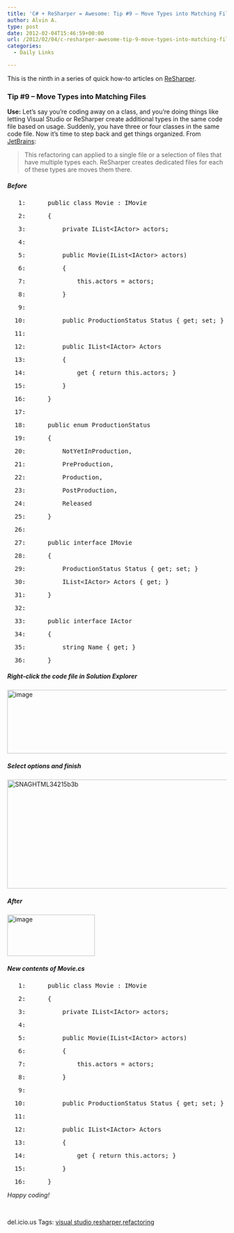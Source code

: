 ```yaml
---
title: 'C# + ReSharper = Awesome: Tip #9 – Move Types into Matching Files'
author: Alvin A.
type: post
date: 2012-02-04T15:46:59+00:00
url: /2012/02/04/c-resharper-awesome-tip-9-move-types-into-matching-files/
categories:
  - Daily Links

---
```

This is the ninth in a series of quick how-to articles on <a href="http://www.jetbrains.com/resharper/" target="_blank">ReSharper</a>.

### Tip #9 &#8211; Move Types into Matching Files

**Use:** Let’s say you’re coding away on a class, and you’re doing things like letting Visual Studio or ReSharper create additional types in the same code file based on usage. Suddenly, you have three or four classes in the same code file. Now it’s time to step back and get things organized. From <a href="http://www.jetbrains.com/resharper/features/code_refactoring.html#Move_Types_into_Matching_Files" target="_blank">JetBrains</a>:

> This refactoring can applied to a single file or a selection of files that have multiple types each. ReSharper creates dedicated files for each of these types are moves them there.

##### Before

<div class="csharpcode">
  <pre><span class="lnum">   1:  </span>    <span class="kwrd">public</span> <span class="kwrd">class</span> Movie : IMovie</pre>

<pre><span class="lnum">   2:  </span>    {</pre>

<pre><span class="lnum">   3:  </span>        <span class="kwrd">private</span> IList&lt;IActor&gt; actors;</pre>

<pre><span class="lnum">   4:  </span>&#160;</pre>

<pre><span class="lnum">   5:  </span>        <span class="kwrd">public</span> Movie(IList&lt;IActor&gt; actors)</pre>

<pre><span class="lnum">   6:  </span>        {</pre>

<pre><span class="lnum">   7:  </span>            <span class="kwrd">this</span>.actors = actors;</pre>

<pre><span class="lnum">   8:  </span>        }</pre>

<pre><span class="lnum">   9:  </span>&#160;</pre>

<pre><span class="lnum">  10:  </span>        <span class="kwrd">public</span> ProductionStatus Status { get; set; }</pre>

<pre><span class="lnum">  11:  </span>&#160;</pre>

<pre><span class="lnum">  12:  </span>        <span class="kwrd">public</span> IList&lt;IActor&gt; Actors</pre>

<pre><span class="lnum">  13:  </span>        {</pre>

<pre><span class="lnum">  14:  </span>            get { <span class="kwrd">return</span> <span class="kwrd">this</span>.actors; }</pre>

<pre><span class="lnum">  15:  </span>        }</pre>

<pre><span class="lnum">  16:  </span>    }</pre>

<pre><span class="lnum">  17:  </span>&#160;</pre>

<pre><span class="lnum">  18:  </span>    <span class="kwrd">public</span> <span class="kwrd">enum</span> ProductionStatus</pre>

<pre><span class="lnum">  19:  </span>    {</pre>

<pre><span class="lnum">  20:  </span>        NotYetInProduction,</pre>

<pre><span class="lnum">  21:  </span>        PreProduction,</pre>

<pre><span class="lnum">  22:  </span>        Production,</pre>

<pre><span class="lnum">  23:  </span>        PostProduction,</pre>

<pre><span class="lnum">  24:  </span>        Released</pre>

<pre><span class="lnum">  25:  </span>    }</pre>

<pre><span class="lnum">  26:  </span>&#160;</pre>

<pre><span class="lnum">  27:  </span>    <span class="kwrd">public</span> <span class="kwrd">interface</span> IMovie</pre>

<pre><span class="lnum">  28:  </span>    {</pre>

<pre><span class="lnum">  29:  </span>        ProductionStatus Status { get; set; }</pre>

<pre><span class="lnum">  30:  </span>        IList&lt;IActor&gt; Actors { get; } </pre>

<pre><span class="lnum">  31:  </span>    }</pre>

<pre><span class="lnum">  32:  </span>&#160;</pre>

<pre><span class="lnum">  33:  </span>    <span class="kwrd">public</span> <span class="kwrd">interface</span> IActor</pre>

<pre><span class="lnum">  34:  </span>    {</pre>

<pre><span class="lnum">  35:  </span>        <span class="kwrd">string</span> Name { get; }</pre>

<pre><span class="lnum">  36:  </span>    }</pre>
</div>

##### Right-click the code file in Solution Explorer

[<img loading="lazy" decoding="async" style="background-image: none; border-bottom: 0px; border-left: 0px; padding-left: 0px; padding-right: 0px; display: inline; border-top: 0px; border-right: 0px; padding-top: 0px" title="image" border="0" alt="image" src="/wp-content/uploads/image_thumb8.png" width="644" height="146" />][1]

##### Select options and finish

[<img loading="lazy" decoding="async" style="background-image: none; border-bottom: 0px; border-left: 0px; padding-left: 0px; padding-right: 0px; display: inline; border-top: 0px; border-right: 0px; padding-top: 0px" title="SNAGHTML34215b3b" border="0" alt="SNAGHTML34215b3b" src="/wp-content/uploads/SNAGHTML34215b3b_thumb.png" width="544" height="250" />][2]

##### After

[<img loading="lazy" decoding="async" style="background-image: none; border-bottom: 0px; border-left: 0px; margin: 0px; padding-left: 0px; padding-right: 0px; display: inline; border-top: 0px; border-right: 0px; padding-top: 0px" title="image" border="0" alt="image" src="/wp-content/uploads/image_thumb9.png" width="201" height="95" />][3]

##### New contents of Movie.cs

<div class="csharpcode">
  <pre><span class="lnum">   1:  </span>    <span class="kwrd">public</span> <span class="kwrd">class</span> Movie : IMovie</pre>

<pre><span class="lnum">   2:  </span>    {</pre>

<pre><span class="lnum">   3:  </span>        <span class="kwrd">private</span> IList&lt;IActor&gt; actors;</pre>

<pre><span class="lnum">   4:  </span>&#160;</pre>

<pre><span class="lnum">   5:  </span>        <span class="kwrd">public</span> Movie(IList&lt;IActor&gt; actors)</pre>

<pre><span class="lnum">   6:  </span>        {</pre>

<pre><span class="lnum">   7:  </span>            <span class="kwrd">this</span>.actors = actors;</pre>

<pre><span class="lnum">   8:  </span>        }</pre>

<pre><span class="lnum">   9:  </span>&#160;</pre>

<pre><span class="lnum">  10:  </span>        <span class="kwrd">public</span> ProductionStatus Status { get; set; }</pre>

<pre><span class="lnum">  11:  </span>&#160;</pre>

<pre><span class="lnum">  12:  </span>        <span class="kwrd">public</span> IList&lt;IActor&gt; Actors</pre>

<pre><span class="lnum">  13:  </span>        {</pre>

<pre><span class="lnum">  14:  </span>            get { <span class="kwrd">return</span> <span class="kwrd">this</span>.actors; }</pre>

<pre><span class="lnum">  15:  </span>        }</pre>

<pre><span class="lnum">  16:  </span>    }</pre>
</div>

_Happy coding!_

&#160;

<div style="padding-bottom: 0px; margin: 0px; padding-left: 0px; padding-right: 0px; display: inline; float: none; padding-top: 0px" id="scid:0767317B-992E-4b12-91E0-4F059A8CECA8:8434d320-116b-447f-b7a0-34077007ab06" class="wlWriterEditableSmartContent">
  del.icio.us Tags: <a href="http://del.icio.us/popular/visual+studio" rel="tag">visual studio</a>,<a href="http://del.icio.us/popular/resharper" rel="tag">resharper</a>,<a href="http://del.icio.us/popular/refactoring" rel="tag">refactoring</a>
</div>

 [1]: /wp-content/uploads/image19.png
 [2]: /wp-content/uploads/SNAGHTML34215b3b.png
 [3]: /wp-content/uploads/image20.png